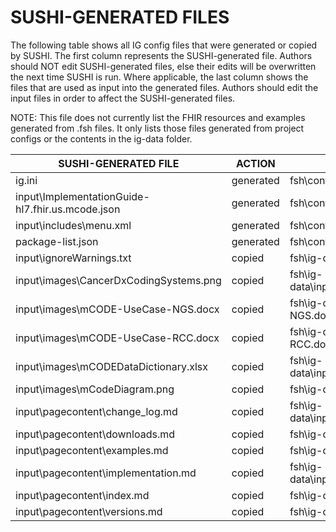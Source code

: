 # SUSHI-GENERATED FILES #

The following table shows all IG config files that were generated or copied by SUSHI.  The first column
represents the SUSHI-generated file. Authors should NOT edit SUSHI-generated files, else their edits will
be overwritten the next time SUSHI is run. Where applicable, the last column shows the files that are used
as input into the generated files. Authors should edit the input files in order to affect the SUSHI-generated
files.

NOTE: This file does not currently list the FHIR resources and examples generated from .fsh files. It only
lists those files generated from project configs or the contents in the ig-data folder.

| SUSHI-GENERATED FILE                             | ACTION    | INPUT FILE(S)                                      |
| ------------------------------------------------ | --------- | -------------------------------------------------- |
| ig.ini                                           | generated | fsh\config.yaml                                    |
| input\ImplementationGuide-hl7.fhir.us.mcode.json | generated | fsh\config.yaml, {all input resources and pages}   |
| input\includes\menu.xml                          | generated | fsh\config.yaml                                    |
| package-list.json                                | generated | fsh\config.yaml                                    |
| input\ignoreWarnings.txt                         | copied    | fsh\ig-data\input\ignoreWarnings.txt               |
| input\images\CancerDxCodingSystems.png           | copied    | fsh\ig-data\input\images\CancerDxCodingSystems.png |
| input\images\mCODE-UseCase-NGS.docx              | copied    | fsh\ig-data\input\images\mCODE-UseCase-NGS.docx    |
| input\images\mCODE-UseCase-RCC.docx              | copied    | fsh\ig-data\input\images\mCODE-UseCase-RCC.docx    |
| input\images\mCODEDataDictionary.xlsx            | copied    | fsh\ig-data\input\images\mCODEDataDictionary.xlsx  |
| input\images\mCodeDiagram.png                    | copied    | fsh\ig-data\input\images\mCodeDiagram.png          |
| input\pagecontent\change_log.md                  | copied    | fsh\ig-data\input\pagecontent\3_change_log.md      |
| input\pagecontent\downloads.md                   | copied    | fsh\ig-data\input\pagecontent\4_downloads.md       |
| input\pagecontent\examples.md                    | copied    | fsh\ig-data\input\pagecontent\2_examples.md        |
| input\pagecontent\implementation.md              | copied    | fsh\ig-data\input\pagecontent\1_implementation.md  |
| input\pagecontent\index.md                       | copied    | fsh\ig-data\input\pagecontent\index.md             |
| input\pagecontent\versions.md                    | copied    | fsh\ig-data\input\pagecontent\5_versions.md        |